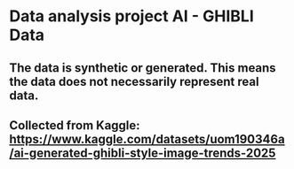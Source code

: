 # Data analysis project AI - GHIBLI Data
## The data is synthetic or generated. This means the data does not necessarily represent real data.
## Collected from Kaggle: https://www.kaggle.com/datasets/uom190346a/ai-generated-ghibli-style-image-trends-2025
